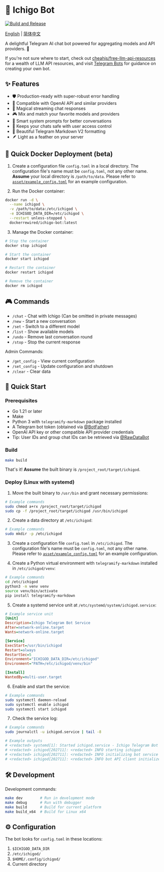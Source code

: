 # 🍓 Ichigo Bot

[![Build and Release](https://github.com/rewired-gh/ichigo-bot/actions/workflows/release.yml/badge.svg)](https://github.com/rewired-gh/ichigo-bot/actions/workflows/release.yml)

[English](README.md) | [简体中文](asset/README_zh.md)

A delightful Telegram AI chat bot powered for aggregating models and API providers. 🌟

If you're not sure where to start, check out [cheahjs/free-llm-api-resources](https://github.com/cheahjs/free-llm-api-resources) for a wealth of LLM API resources, and visit [Telegram Bots](https://core.telegram.org/bots#how-do-i-create-a-bot) for guidance on creating your own bot.

## ✨ Features

- 🛡️ Production-ready with super-robust error handling
- 🤖 Compatible with OpenAI API and similar providers
- 💫 Magical streaming chat responses
- 🎮 Mix and match your favorite models and providers
- 🎯 Smart system prompts for better conversations
- 🔐 Keeps your chats safe with user access control
- 📝 Beautiful Telegram Markdown V2 formatting
- 🪶 Light as a feather on your server

## 🐳 Quick Docker Deployment (beta)

1. Create a configuration file `config.toml` in a local directory. The configuration file's name must be `config.toml`, not any other name. **Assume** your local directory is `/path/to/data`. Please refer to [`asset/example_config.toml`](asset/example_config.toml) for an example configuration.

2. Run the Docker container:
```bash
docker run -d \
  --name ichigod \
  -v /path/to/data:/etc/ichigod \
  -e ICHIGOD_DATA_DIR=/etc/ichigod \
  --restart unless-stopped \
  dockerrewired/ichigo-bot:latest
```

3. Manage the Docker container:
```bash
# Stop the container
docker stop ichigod

# Start the container
docker start ichigod

# Restart the container
docker restart ichigod

# Remove the container
docker rm ichigod
```

## 🎮 Commands

- `/chat` - Chat with Ichigo (Can be omitted in private messages)
- `/new` - Start a new conversation
- `/set` - Switch to a different model
- `/list` - Show available models
- `/undo` - Remove last conversation round
- `/stop` - Stop the current response

Admin Commands:
- `/get_config` - View current configuration
- `/set_config` - Update configuration and shutdown
- `/clear` - Clear data

## 🚀 Quick Start

### Prerequisites

- Go 1.21 or later
- Make
- Python 3 with `telegramify-markdown` package installed
- A Telegram bot token (obtained via [@BotFather](https://t.me/BotFather))
- OpenAI API key or other compatible API provider credentials
- Tip: User IDs and group chat IDs can be retrieved via [@RawDataBot](https://t.me/RawDataBot)

### Build

```bash
make build
```
That's it! **Assume** the built binary is `/project_root/target/ichigod`.

### Deploy (Linux with systemd)

1. Move the built binary to `/usr/bin` and grant necessary permissions:
```bash
# Example commands
sudo chmod a+rx /project_root/target/ichigod
sudo cp -f /project_root/target/ichigod /usr/bin/ichigod
```

2. Create a data directory at `/etc/ichigod`:
```bash
# Example commands
sudo mkdir -p /etc/ichigod
```

3. Create a configuration file `config.toml` in `/etc/ichigod`. The configuration file's name must be `config.toml`, not any other name. Please refer to [`asset/example_config.toml`](asset/example_config.toml) for an example configuration.

4. Create a Python virtual environment with `telegramify-markdown` installed in `/etc/ichigod/venv`:
```bash
# Example commands
cd /etc/ichigod
python3 -m venv venv
source venv/bin/activate
pip install telegramify-markdown
```

5. Create a systemd service unit at `/etc/systemd/system/ichigod.service`:
```ini
# Example service unit
[Unit]
Description=Ichigo Telegram Bot Service
After=network-online.target
Wants=network-online.target

[Service]
ExecStart=/usr/bin/ichigod
Restart=always
RestartSec=5
Environment="ICHIGOD_DATA_DIR=/etc/ichigod"
Environment="PATH=/etc/ichigod/venv/bin"

[Install]
WantedBy=multi-user.target
```

6. Enable and start the service:
```bash
# Example commands
sudo systemctl daemon-reload
sudo systemctl enable ichigod
sudo systemctl start ichigod
```

7. Check the service log:
```bash
# Example commands
sudo journalctl -u ichigod.service | tail -8

# Example outputs
# <redacted> systemd[1]: Started ichigod.service - Ichigo Telegram Bot Service.
# <redacted> ichigod[202711]: <redacted> INFO starting ichigod
# <redacted> ichigod[202711]: <redacted> INFO initializing bot service
# <redacted> ichigod[202711]: <redacted> INFO bot API client initialized username=<redacted> debug_mode=false
```

## 🛠️ Development

Development commands:
```bash
make dev        # Run in development mode
make debug      # Run with debugger
make build      # Build for current platform
make build_x64  # Build for Linux x64
```

## ⚙️ Configuration

The bot looks for `config.toml` in these locations:
1. `$ICHIGOD_DATA_DIR`
2. `/etc/ichigod/`
3. `$HOME/.config/ichigod/`
4. Current directory
